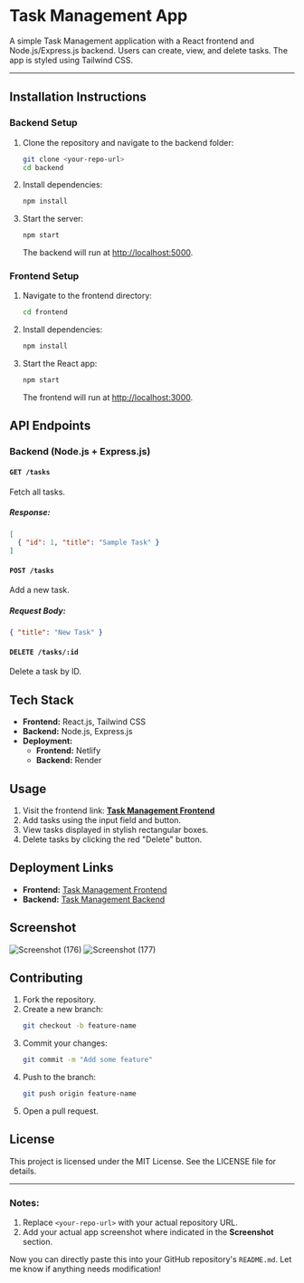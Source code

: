 # Task Management App

A simple Task Management application with a React frontend and Node.js/Express.js backend. Users can create, view, and delete tasks. The app is styled using Tailwind CSS.

---

## Installation Instructions

### Backend Setup

1. Clone the repository and navigate to the backend folder:
   ```bash
   git clone <your-repo-url>
   cd backend
   ```
2. Install dependencies:
   ```bash
   npm install
   ```
3. Start the server:
   ```bash
   npm start
   ```
   The backend will run at [http://localhost:5000](http://localhost:5000).

### Frontend Setup

1. Navigate to the frontend directory:
   ```bash
   cd frontend
   ```
2. Install dependencies:
   ```bash
   npm install
   ```
3. Start the React app:
   ```bash
   npm start
   ```
   The frontend will run at [http://localhost:3000](http://localhost:3000).

## API Endpoints

### Backend (Node.js + Express.js)

#### `GET /tasks`
Fetch all tasks.
##### Response:
```json
[
  { "id": 1, "title": "Sample Task" }
]
```

#### `POST /tasks`
Add a new task.
##### Request Body:
```json
{ "title": "New Task" }
```

#### `DELETE /tasks/:id`
Delete a task by ID.

## Tech Stack

- **Frontend:** React.js, Tailwind CSS  
- **Backend:** Node.js, Express.js  
- **Deployment:**
  - **Frontend:** Netlify  
  - **Backend:** Render  

## Usage

1. Visit the frontend link: **[Task Management Frontend](#)**
2. Add tasks using the input field and button.
3. View tasks displayed in stylish rectangular boxes.
4. Delete tasks by clicking the red "Delete" button.

## Deployment Links

- **Frontend:** [Task Management Frontend](#)
- **Backend:** [Task Management Backend](#)

## Screenshot

![Screenshot (176)](https://github.com/user-attachments/assets/917d4975-0764-4078-a5ca-7b3a3f8b4e11)
![Screenshot (177)](https://github.com/user-attachments/assets/3e565fa2-32d7-4d51-a614-38756700a368)



## Contributing

1. Fork the repository.
2. Create a new branch:
   ```bash
   git checkout -b feature-name
   ```
3. Commit your changes:
   ```bash
   git commit -m "Add some feature"
   ```
4. Push to the branch:
   ```bash
   git push origin feature-name
   ```
5. Open a pull request.

## License

This project is licensed under the MIT License. See the LICENSE file for details.

---

### Notes:
1. Replace `<your-repo-url>` with your actual repository URL.
2. Add your actual app screenshot where indicated in the **Screenshot** section.

Now you can directly paste this into your GitHub repository's `README.md`. Let me know if anything needs modification!
